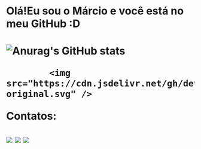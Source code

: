 <h1>Olá!Eu sou o Márcio e você está no meu GitHub :D<h1>

![Anurag's GitHub stats](https://github-readme-stats.vercel.app/api?username=marcinn-leer&show_icons=true&theme=dark)

            <img src="https://cdn.jsdelivr.net/gh/devicons/devicon@latest/icons/html5/html5-original.svg" />
                   
<!--


- 🔭 I’m currently working on ...
- 🌱 I’m currently learning ...
- 👯 I’m looking to collaborate on ...
- 🤔 I’m looking for help with ...
- 💬 Ask me about ...
- 📫 How to reach me: ...
- 😄 Pronouns: ...
- ⚡ Fun fact: ...
-->


 Contatos:
<div>
<a href="https://www.youtube.com/@Marzinnn" target="_blank"><img loading="lazy" src="https://img.shields.io/badge/YouTube-FF0000?style=for-the-badge&logo=youtube&logoColor=white" target="_blank"></a>
<a href="https://instagram.com/marcinn.___" target="_blank"><img loading="lazy" src="https://img.shields.io/badge/-Instagram-%23E4405F?style=for-the-badge&logo=instagram&logoColor=white" target="_blank"></a>
<a href="https://www.twitch.tv/seu-usuário-aqui" target="_blank"><img loading="lazy" src="https://img.shields.io/badge/Twitch-9146FF?style=for-the-badge&logo=twitch&logoColor=white" target="_blank"></a>
</div>





